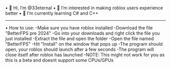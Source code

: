 • 👋 Hi, I’m @33eternal
• 👀 I’m interested in making roblox users experience better
• 🌱 I’m currently learning C# and C++
<!---
33eternal/33eternal is a ✨ special ✨ repository because its `README.md` (this file) appears on your GitHub profile.
You can click the Preview link to take a look at your changes.
--->
-------------------------------------------------------------
• How to use: -Make sure you have roblox installed
              -Download the file "BetterFPS pre 2024"
              -Go into your downloads and right click
               the file you just installed
              -Extract the file and open the folder
              -Open the file named "BetterFPS"
              -Hit "Install" on the window that pops up
              -The program should open, your roblox should
               launch after a few seconds
              -The program will close itself after roblox
               has launched
              -NOTE: This might not work for you as this is
                     a beta and doesnt support some CPUs/GPUs
